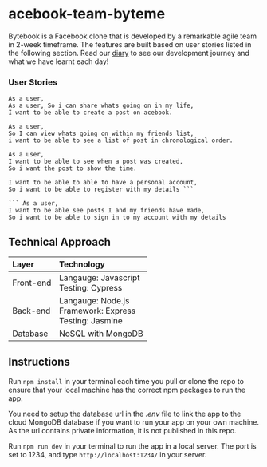 # acebook-team-byteme

Bytebook is a Facebook clone that is developed by a remarkable agile team in 2-week timeframe. The features are built based on user stories listed in the following section. Read our [diary](./acebook_team_diary.md) to see our development journey and what we have learnt each day!

### User Stories

```
As a user,
As a user, So i can share whats going on in my life,
I want to be able to create a post on acebook.
```

```
As a user,
So I can view whats going on within my friends list,
i want to be able to see a list of post in chronological order.
```

```
As a user,
I want to be able to see when a post was created,
So i want the post to show the time.
```

``` As a user,
I want to be able to able to have a personal account,
So i want to be able to register with my details ```

``` As a user,
I want to be able see posts I and my friends have made,
So i want to be able to sign in to my account with my details
```

## Technical Approach

|Layer|Technology|
|:----|:----|
|Front-end|Langauge: Javascript<br>Testing: Cypress|
|Back-end|Langauge: Node.js<br>Framework: Express<br>Testing: Jasmine|
|Database|NoSQL with MongoDB|

## Instructions

Run `npm install` in your terminal each time you pull or clone the repo to ensure that your local machine has the correct npm packages to run the app.

You need to setup the database url in the <i>.env </i> file to link the app to the cloud MongoDB database if you want to run your app on your own machine. As the url contains private information, it is not published in this repo.

Run `npm run dev` in your terminal to run the app in a local server. The port is set to 1234, and type `http://localhost:1234/` in your server.
